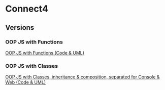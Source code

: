 # Connect4
## Versions

### OOP JS with Functions

[OOP JS with Functions (Code & UML)](./oop-js-functions/)

### OOP JS with Classes

[OOP JS with Classes, inheritance & composition, separated for Console & Web (Code & UML)](./oop-js-classes/)